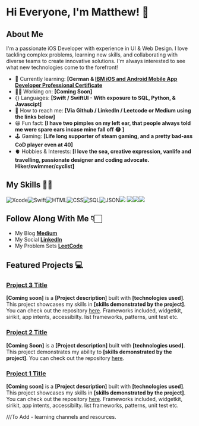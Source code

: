 # Hi Everyone, I'm Matthew! 👋


## About Me 

I'm a passionate iOS Developer with experience in UI & Web Design. I love tackling complex problems, learning new skills, and collaborating with diverse teams to create innovative solutions. I'm always interested to see what new technologies come to the forefront! 

- 🚀 Currently learning: **[German & [IBM iOS and Android Mobile App Developer Professional Certificate](https://www.coursera.org/professional-certificates/ibm-ios-android-mobile-app-developer-pc)** 
- 👨‍💻 Working on: **[Coming Soon]**
- {} Languages: **[Swift / SwiftUI - With exposure to SQL, Python, & Javascipt]**
- 📩 How to reach me: **[Via Github / LinkedIn / Leetcode or Medium using the links below]**
- 😆 Fun fact: **[I have two pimples on my left ear, that people always told me were spare ears incase mine fall off 😂 ]**
- 🕹️ Gaming: **[Life long supporter of steam gaming, and a pretty bad-ass CoD player even at 40]**
- 🫀 Hobbies & Interests: **[I love the sea, creative expression, vanlife and travelling, passionate designer and coding advocate. Hiker/swimmer/cyclist]** 


## My Skills 👨‍💻
![Xcode](https://img.shields.io/badge/Xcode-007ACC?style=for-the-badge&logo=Xcode&logoColor=white)![Swift](https://img.shields.io/badge/Swift-FA7343?style=for-the-badge&logo=swift&logoColor=white)![HTML](https://img.shields.io/badge/HTML5-E34F26?style=for-the-badge&logo=html5&logoColor=white)![CSS](https://img.shields.io/badge/CSS3-1572B6?style=for-the-badge&logo=css3&logoColor=white)![SQL](https://img.shields.io/badge/Sqlite-003B57?style=for-the-badge&logo=sqlite&logoColor=white)![JSON](https://img.shields.io/badge/json-5E5C5C?style=for-the-badge&logo=json&logoColor=white)![](https://img.shields.io/badge/Figma-F24E1E?style=for-the-badge&logo=figma&logoColor=white)
![](https://img.shields.io/badge/Framer-black?style=for-the-badge&logo=framer&logoColor=blue)![](https://img.shields.io/badge/firebase-ffca28?style=for-the-badge&logo=firebase&logoColor=black)![](https://img.shields.io/badge/Supabase-181818?style=for-the-badge&logo=supabase&logoColor=white)







## Follow Along With Me 👇🏻

- My Blog [**Medium**](https://medium.com/@SwiftSanders) 
- My Social [**LinkedIn**](https://www.linkedin.com/in/SwiftSanders) 
- My Problem Sets [**LeetCode**](https://leetcode.com/u/SwiftSanders/) 




## Featured Projects 💻

### [Project 3 Title](project_3_link)

**[Coming soon]** is a **[Project description]** built with **[technologies used]**. This project showcases my skills in **[skills demonstrated by the project]**. You can check out the repository [here](project_2_repository_link).
Frameworks included, widgetkit, sirikit, app intents, accessibilty. list frameworks, patterns, unit test etc.


### [Project 2 Title](project_2_link)

**[Coming Soon]** is a **[Project description]** built with **[technologies used]**. This project demonstrates my ability to **[skills demonstrated by the project]**. You can check out the repository [here](project_1_repository_link).


### [Project 1 Title](project_1_link)

**[Coming soon]** is a **[Project description]** built with **[technologies used]**. This project showcases my skills in **[skills demonstrated by the project]**. You can check out the repository [here](project_2_repository_link).
Frameworks included, widgetkit, sirikit, app intents, accessibilty. list frameworks, patterns, unit test etc.



///To Add - learning channels and resources. 

